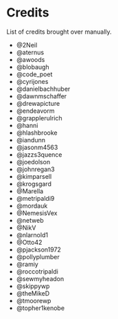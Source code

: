 # Credits

List of credits brought over manually.

- @2Neil
- @aternus
- @awoods
- @blobaugh
- @code_poet
- @cyrijones
- @danielbachhuber
- @dawnmschaffer
- @drewapicture
- @endeavorm
- @grapplerulrich
- @hanni
- @hlashbrooke
- @iandunn
- @jasonm4563
- @jazzs3quence
- @joedolson
- @johnregan3
- @kimparsell
- @krogsgard
- @Marella
- @metripaldi9
- @mordauk
- @NemesisVex
- @netweb
- @NikV
- @nlarnold1
- @Otto42
- @pjackson1972
- @pollyplumber
- @ramiy
- @roccotripaldi
- @sewmyheadon
- @skippywp
- @theMikeD
- @tmoorewp
- @topher1kenobe